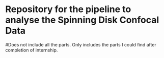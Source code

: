 # Repository for the pipeline to analyse the Spinning Disk Confocal Data
#Does not include all the parts. Only includes the parts I could find after completion of internship. 
